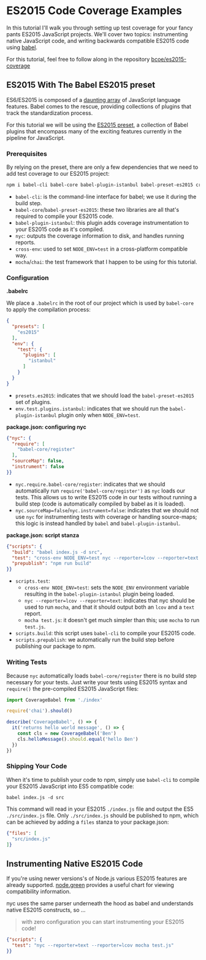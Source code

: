 # ES2015 Code Coverage Examples

In this tutorial I'll walk you through setting up test coverage
for your fancy pants ES2015 JavaScript projects. We'll cover two topics:
instrumenting native JavaScript code, and writing backwards
compatible ES2015 code using <a href="https://github.com/babel/babel" target="_blank">babel</a>.

For this tutorial, feel free to follow along in the repository <a href="https://github.com/bcoe/es2015-coverage" target="_blank">bcoe/es2015-coverage</a>

## ES2015 With The Babel ES2015 preset

ES6/ES2015 is composed of a <a href="https://babeljs.io/docs/plugins/" target="_blank">daunting array</a> of JavaScript language features. Babel comes to the rescue, providing collections of plugins that
track the standardization process.

For this tutorial we will be using the <a href="http://babeljs.io/docs/plugins/preset-es2015/" target="_blank">ES2015 preset</a>, a collection of Babel plugins that
encompass many of the exciting features currently in the pipeline for JavaScript.

### Prerequisites

By relying on the preset, there are only a few dependencies that we need to add
test coverage to our ES2015 project:

```bash
npm i babel-cli babel-core babel-plugin-istanbul babel-preset-es2015 cross-env mocha chai nyc --save-dev
```

* `babel-cli`: is the command-line interface for babel; we use it during the build step.
* `babel-core`/`babel-preset-es2015`: these two libraries are all that's required to
  compile your ES2015 code.
* `babel-plugin-istanbul`: this plugin adds coverage instrumentation to your ES2015 code
   as it's compiled.
* `nyc`: outputs the coverage information to disk, and handles running reports.
* `cross-env`: used to set `NODE_ENV=test` in a cross-platform compatible way.
* `mocha`/`chai`: the test framework that I happen to be using for this tutorial.

### Configuration

**.babelrc**

We place a `.babelrc` in the root of our project which is used by `babel-core`
to apply the compilation process:

```json
{
  "presets": [
    "es2015"
  ],
  "env": {
    "test": {
      "plugins": [
        "istanbul"
      ]
    }
  }
}
```

* `presets.es2015`: indicates that we should load the `babel-preset-es2015` set of plugins.
* `env.test.plugins.istanbul`: indicates that we should run the `babel-plugin-istanbul`
plugin only when `NODE_ENV=test`.

**package.json: configuring nyc**

```json
{"nyc": {
  "require": [
    "babel-core/register"
  ],
  "sourceMap": false,
  "instrument": false
}}
```

* `nyc.require.babel-core/register`: indicates that we should automatically run
  `require('babel-core/register')` as `nyc` loads our tests. This allows us to
   write ES2015 code in our tests without running a build step (code is automatically
   compiled by babel as it is loaded).
* `nyc.sourceMap=false`/`nyc.instrument=false`: indicates that we should not use
  `nyc` for instrumenting tests with coverage or handling source-maps; this
  logic is instead handled by `babel` and `babel-plugin-istanbul`.

**package.json: script stanza**

```json
{"scripts": {
  "build": "babel index.js -d src",
  "test": "cross-env NODE_ENV=test nyc --reporter=lcov --reporter=text mocha test.js",
  "prepublish": "npm run build"
}}
```

* `scripts.test`:
  * `cross-env NODE_ENV=test`: sets the `NODE_ENV` environment variable resulting in the `babel-plugin-istanbul` plugin being loaded.
  * `nyc --reporter=lcov --reporter=text`: indicates that nyc should be used to
     run `mocha`, and that it should output both an `lcov` and a `text` report.
  * `mocha test.js`: it doesn't get much simpler than this; use `mocha` to run
    `test.js`.
* `scripts.build`: this script uses `babel-cli` to compile your ES2015 code.
* `scripts.prepublish`: we automatically run the build step before publishing our
  package to npm.

### Writing Tests

Because `nyc` automatically loads `babel-core/register` there is no
build step necessary for your tests. Just write your tests using
ES2015 syntax and `require()` the pre-compiled ES2015 JavaScript files:

```js
import CoverageBabel from './index'

require('chai').should()

describe('CoverageBabel', () => {
  it('returns hello world message', () => {
    const cls = new CoverageBabel('Ben')
    cls.helloMessage().should.equal('hello Ben')
  })
})
```

### Shipping Your Code

When it's time to publish your code to npm, simply use `babel-cli` to compile
your ES2015 JavaScript into ES5 compatible code:

`babel index.js -d src`

This command will read in your ES2015 `./index.js` file and output the ES5
`./src/index.js` file. Only `./src/index.js` should be published to npm, which
can be achieved by adding a `files` stanza to your package.json:

```json
{"files": [
  "src/index.js"
]}
```

## Instrumenting Native ES2015 Code

If you're using newer versions's of Node.js various ES2015 features are already
supported. <a href="http://node.green/" target="_blank">node.green</a> provides
a useful chart for viewing compatibility information.

nyc uses the same parser underneath the hood as babel and understands native
ES2015 constructs, so ...

> with zero configuration you can start instrumenting your ES2015 code!

```json
{"scripts": {
  "test": "nyc --reporter=text --reporter=lcov mocha test.js"
}}
```
